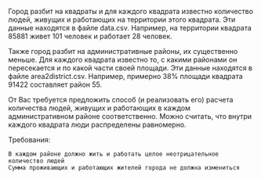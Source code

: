 Город разбит на квадраты и для каждого квадрата известно количество людей, живущих и работающих на территории этого квадрата. Эти данные находятся в файле data.csv. Например, на территории квадрата 85881 живет 101 человек и работает 28 человек.

Также город разбит на административные районы, их существенно меньше. Для каждого квадрата известно то, с какими районами он пересекается и по какой части своей площади. Эти данные находятся в файле area2district.csv. Например, примерно 38% площади квадрата 91422 составляет район 55.

От Вас требуется предложить способ (и реализовать его) расчета количества людей, живущих и работающих в каждом административном районе соответственно. Можно считать, что внутри каждого квадрата люди распределены равномерно.

Требования:

    В каждом районе должно жить и работать целое неотрицательное количество людей
    Сумма проживающих и работающих жителей города не должна измениться
